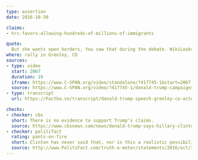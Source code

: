 ```yaml
---
type: assertion
date: 2016-10-30

claims:
- hrc-favors-allowing-hundreds-of-millions-of-immigrants

quote:
  But she wants open borders, You saw that during the debate. WikiLeaks got her again. She never talked about open borders. She wants open borders. We could have 600 million people pour into our country. Think of it. Once you have open borders like that, you don’t have a country anymore.
where: rally in Greeley, CO
sources:
- type: video
  start: 2067
  duration: 19
  iframe: https://www.C-SPAN.org/video/standalone/?417745-1&start=2067
  source: https://www.C-SPAN.org/video/?417745-1/donald-trump-campaigns-greeley-colorado&start=2067
- type: transcript
  url: https://Factba.se/transcript/donald-trump-speech-greeley-co-october-30-2016

checks:
- checker: cbs
  short: There is no evidence to support Trump’s claims.
  source: https://www.cbsnews.com/news/donald-trump-says-hillary-clinton-could-let-650-million-new-immigrants-into-u-s/
- checker: politifact
  rating: pants-on-fire
  short: Clinton has never said that, nor is this a realistic possibility.
  source: http://www.PolitiFact.com/truth-o-meter/statements/2016/oct/31/donald-trump/trump-says-clinton-would-bring-650-million-people-/
---
```

